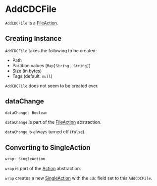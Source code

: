 # AddCDCFile

`AddCDCFile` is a [FileAction](FileAction.md).

## Creating Instance

`AddCDCFile` takes the following to be created:

* <span id="path"> Path
* <span id="partitionValues"> Partition values (`Map[String, String]`)
* <span id="size"> Size (in bytes)
* <span id="tags"> Tags (default: `null`)

`AddCDCFile` does not seem to be created ever.

## <span id="dataChange"> dataChange

```scala
dataChange: Boolean
```

`dataChange` is part of the [FileAction](FileAction.md#dataChange) abstraction.

`dataChange` is always turned off (`false`).

## <span id="wrap"> Converting to SingleAction

```scala
wrap: SingleAction
```

`wrap` is part of the [Action](Action.md#wrap) abstraction.

`wrap` creates a new [SingleAction](SingleAction.md) with the `cdc` field set to this `AddCDCFile`.
